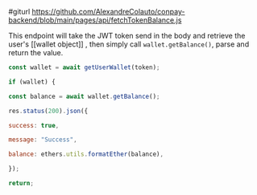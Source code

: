 #giturl https://github.com/AlexandreColauto/conpay-backend/blob/main/pages/api/fetchTokenBalance.js


This endpoint will take the JWT token send in the body and retrieve the user's [[wallet object]] , then simply call `wallet.getBalance()`, parse and return the value.

``` Javascript
const wallet = await getUserWallet(token);

if (wallet) {

const balance = await wallet.getBalance();

res.status(200).json({

success: true,

message: "Success",

balance: ethers.utils.formatEther(balance),

});

return;
```
